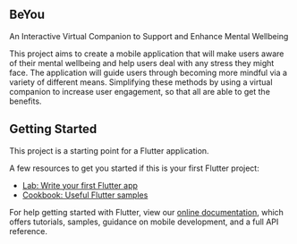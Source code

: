 ## BeYou
An Interactive Virtual Companion to Support and Enhance Mental Wellbeing

This project aims to create a mobile application that will make users aware of their mental wellbeing and help users deal with any stress they might face. The application will guide users through becoming more mindful via a variety of different means. Simplifying these methods by using a virtual companion to increase user engagement, so that all are able to get the benefits.



## Getting Started

This project is a starting point for a Flutter application.

A few resources to get you started if this is your first Flutter project:

- [Lab: Write your first Flutter app](https://flutter.dev/docs/get-started/codelab)
- [Cookbook: Useful Flutter samples](https://flutter.dev/docs/cookbook)

For help getting started with Flutter, view our
[online documentation](https://flutter.dev/docs), which offers tutorials,
samples, guidance on mobile development, and a full API reference.
